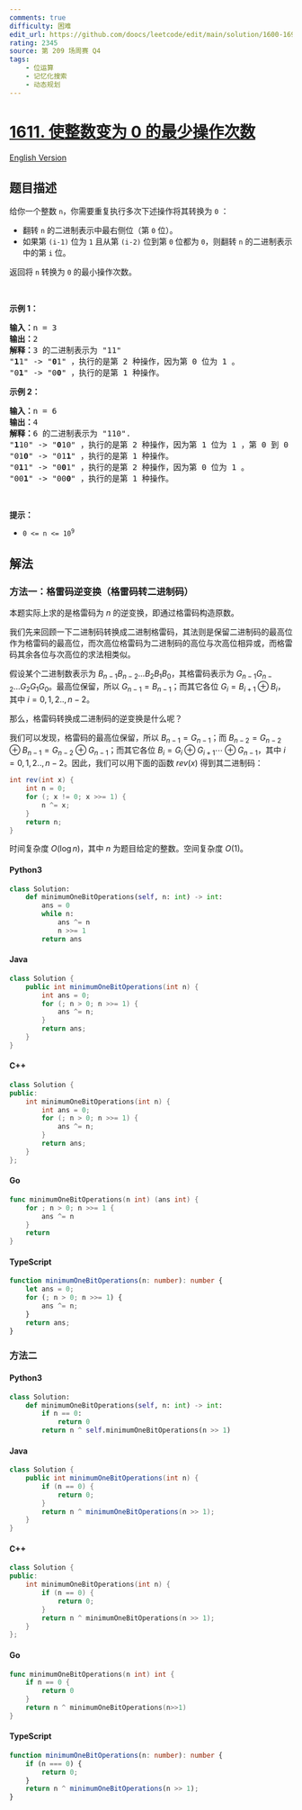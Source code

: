 ```yaml
---
comments: true
difficulty: 困难
edit_url: https://github.com/doocs/leetcode/edit/main/solution/1600-1699/1611.Minimum%20One%20Bit%20Operations%20to%20Make%20Integers%20Zero/README.md
rating: 2345
source: 第 209 场周赛 Q4
tags:
    - 位运算
    - 记忆化搜索
    - 动态规划
---
```


<!-- problem:start -->

# [1611. 使整数变为 0 的最少操作次数](https://leetcode.cn/problems/minimum-one-bit-operations-to-make-integers-zero)

[English Version](/solution/1600-1699/1611.Minimum%20One%20Bit%20Operations%20to%20Make%20Integers%20Zero/README_EN.md)

## 题目描述

<!-- description:start -->

<p>给你一个整数 <code>n</code>，你需要重复执行多次下述操作将其转换为 <code>0</code> ：</p>

<ul>
	<li>翻转 <code>n</code> 的二进制表示中最右侧位（第 <code>0</code> 位）。</li>
	<li>如果第 <code>(i-1)</code> 位为 <code>1</code> 且从第 <code>(i-2)</code> 位到第 <code>0</code> 位都为 <code>0</code>，则翻转 <code>n</code> 的二进制表示中的第 <code>i</code> 位。</li>
</ul>

<p>返回将 <code>n</code> 转换为 <code>0</code> 的最小操作次数。</p>

<p>&nbsp;</p>

<p><strong>示例 1：</strong></p>

<pre>
<strong>输入：</strong>n = 3
<strong>输出：</strong>2
<strong>解释：</strong>3 的二进制表示为 "11"
"<strong>1</strong>1" -&gt; "<strong>0</strong>1" ，执行的是第 2 种操作，因为第 0 位为 1 。
"0<strong>1</strong>" -&gt; "0<strong>0</strong>" ，执行的是第 1 种操作。
</pre>

<p><strong>示例 2：</strong></p>

<pre>
<strong>输入：</strong>n = 6
<strong>输出：</strong>4
<strong>解释：</strong>6 的二进制表示为 "110".
"<strong>1</strong>10" -&gt; "<strong>0</strong>10" ，执行的是第 2 种操作，因为第 1 位为 1 ，第 0 到 0 位为 0 。
"01<strong>0</strong>" -&gt; "01<strong>1</strong>" ，执行的是第 1 种操作。
"0<strong>1</strong>1" -&gt; "0<strong>0</strong>1" ，执行的是第 2 种操作，因为第 0 位为 1 。
"00<strong>1</strong>" -&gt; "00<strong>0</strong>" ，执行的是第 1 种操作。
</pre>

<p>&nbsp;</p>

<p><strong>提示：</strong></p>

<ul>
	<li><code>0 &lt;= n &lt;= 10<sup>9</sup></code></li>
</ul>

<!-- description:end -->

## 解法

<!-- solution:start -->

### 方法一：格雷码逆变换（格雷码转二进制码）

本题实际上求的是格雷码为 $n$ 的逆变换，即通过格雷码构造原数。

我们先来回顾一下二进制码转换成二进制格雷码，其法则是保留二进制码的最高位作为格雷码的最高位，而次高位格雷码为二进制码的高位与次高位相异或，而格雷码其余各位与次高位的求法相类似。

假设某个二进制数表示为 $B_{n-1}B_{n-2}...B_2B_1B_0$，其格雷码表示为 $G_{n-1}G_{n-2}...G_2G_1G_0$。最高位保留，所以 $G_{n-1} = B_{n-1}$；而其它各位 $G_i = B_{i+1} \oplus B_{i}$，其中 $i=0,1,2..,n-2$。

那么，格雷码转换成二进制码的逆变换是什么呢？

我们可以发现，格雷码的最高位保留，所以 $B_{n-1} = G_{n-1}$；而 $B_{n-2} = G_{n-2} \oplus B_{n-1} = G_{n-2} \oplus G_{n-1}$；而其它各位 $B_i = G_{i} \oplus G_{i+1} \cdots \oplus G_{n-1}$，其中 $i=0,1,2..,n-2$。因此，我们可以用下面的函数 $rev(x)$ 得到其二进制码：

```java
int rev(int x) {
    int n = 0;
    for (; x != 0; x >>= 1) {
        n ^= x;
    }
    return n;
}
```

时间复杂度 $O(\log n)$，其中 $n$ 为题目给定的整数。空间复杂度 $O(1)$。

<!-- tabs:start -->

#### Python3

```python
class Solution:
    def minimumOneBitOperations(self, n: int) -> int:
        ans = 0
        while n:
            ans ^= n
            n >>= 1
        return ans
```

#### Java

```java
class Solution {
    public int minimumOneBitOperations(int n) {
        int ans = 0;
        for (; n > 0; n >>= 1) {
            ans ^= n;
        }
        return ans;
    }
}
```

#### C++

```cpp
class Solution {
public:
    int minimumOneBitOperations(int n) {
        int ans = 0;
        for (; n > 0; n >>= 1) {
            ans ^= n;
        }
        return ans;
    }
};
```

#### Go

```go
func minimumOneBitOperations(n int) (ans int) {
	for ; n > 0; n >>= 1 {
		ans ^= n
	}
	return
}
```

#### TypeScript

```ts
function minimumOneBitOperations(n: number): number {
    let ans = 0;
    for (; n > 0; n >>= 1) {
        ans ^= n;
    }
    return ans;
}
```

<!-- tabs:end -->

<!-- solution:end -->

<!-- solution:start -->

### 方法二

<!-- tabs:start -->

#### Python3

```python
class Solution:
    def minimumOneBitOperations(self, n: int) -> int:
        if n == 0:
            return 0
        return n ^ self.minimumOneBitOperations(n >> 1)
```

#### Java

```java
class Solution {
    public int minimumOneBitOperations(int n) {
        if (n == 0) {
            return 0;
        }
        return n ^ minimumOneBitOperations(n >> 1);
    }
}
```

#### C++

```cpp
class Solution {
public:
    int minimumOneBitOperations(int n) {
        if (n == 0) {
            return 0;
        }
        return n ^ minimumOneBitOperations(n >> 1);
    }
};
```

#### Go

```go
func minimumOneBitOperations(n int) int {
	if n == 0 {
		return 0
	}
	return n ^ minimumOneBitOperations(n>>1)
}
```

#### TypeScript

```ts
function minimumOneBitOperations(n: number): number {
    if (n === 0) {
        return 0;
    }
    return n ^ minimumOneBitOperations(n >> 1);
}
```

<!-- tabs:end -->

<!-- solution:end -->

<!-- problem:end -->
